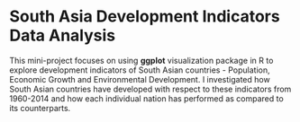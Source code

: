 # South Asia Development Indicators Data Analysis

This mini-project focuses on using __ggplot__ visualization package in R  to explore development indicators of South Asian countries - Population, Economic Growth and Environmental Development. I investigated how South Asian countries have developed with respect to these indicators from 1960-2014 and how each individual nation has performed as compared to its counterparts.
